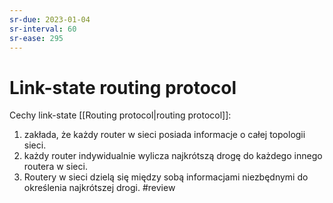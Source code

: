 ```yaml
---
sr-due: 2023-01-04
sr-interval: 60
sr-ease: 295
---
```


# Link-state routing protocol
Cechy link-state [[Routing protocol|routing protocol]]:
1. zakłada, że każdy router w sieci posiada informacje o całej topologii sieci. 
2. każdy router indywidualnie wylicza najkrótszą drogę do każdego innego routera w sieci.
3. Routery w sieci dzielą się między sobą informacjami niezbędnymi do określenia najkrótszej drogi.
#review